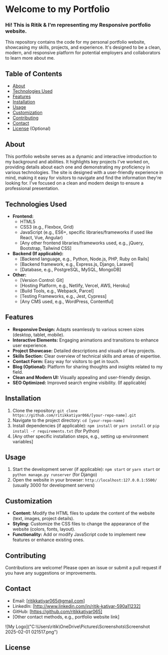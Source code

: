 # Welcome to my Portfolio
### Hi! This is Ritik & I'm representing my Responsive portfolio website.
This repository contains the code for my personal portfolio website, showcasing my skills, projects, and experience.  It's designed to be a clean, modern, and responsive platform for potential employers and collaborators to learn more about me.

## Table of Contents

*   [About](#about)
*   [Technologies Used](#technologies-used)
*   [Features](#features)
*   [Installation](#installation)
*   [Usage](#usage)
*   [Customization](#customization)
*   [Contributing](#contributing)
*   [Contact](#contact)
*   [License](#license) (Optional)


## About

This portfolio website serves as a dynamic and interactive introduction to my background and abilities.  It highlights key projects I've worked on, providing details about each one and demonstrating my proficiency in various technologies. The site is designed with a user-friendly experience in mind, making it easy for visitors to navigate and find the information they're looking for.  I've focused on a clean and modern design to ensure a professional presentation.

## Technologies Used

*   **Frontend:**
    *   HTML5
    *   CSS3 (e.g., Flexbox, Grid)
    *   JavaScript (e.g., ES6+, specific libraries/frameworks if used like React, Vue, Angular)
    *   [Any other frontend libraries/frameworks used, e.g., jQuery, Bootstrap, Tailwind CSS]
*   **Backend (If applicable):**
    *   [Backend language, e.g., Python, Node.js, PHP, Ruby on Rails]
    *   [Backend framework, e.g., Express.js, Django, Laravel]
    *   [Database, e.g., PostgreSQL, MySQL, MongoDB]
*   **Other:**
    *   [Version Control: Git]
    *   [Hosting Platform, e.g., Netlify, Vercel, AWS, Heroku]
    *   [Build Tools, e.g., Webpack, Parcel]
    *   [Testing Frameworks, e.g., Jest, Cypress]
    *   [Any CMS used, e.g., WordPress, Contentful]

## Features

*   **Responsive Design:** Adapts seamlessly to various screen sizes (desktop, tablet, mobile).
*   **Interactive Elements:**  Engaging animations and transitions to enhance user experience.
*   **Project Showcase:** Detailed descriptions and visuals of key projects.
*   **Skills Section:**  Clear overview of technical skills and areas of expertise.
*   **Contact Form:** Easy way for visitors to get in touch.
*   **Blog (Optional):**  Platform for sharing thoughts and insights related to my field.
*   **Clean and Modern UI:**  Visually appealing and user-friendly design.
*   **SEO Optimized:**  Improved search engine visibility. (If applicable)

## Installation

1.  Clone the repository: `git clone https://github.com/ritikkatiyar066/[your-repo-name].git`
2.  Navigate to the project directory: `cd [your-repo-name]`
3.  Install dependencies (if applicable): `npm install` or `yarn install` or `pip install -r requirements.txt` (for Python)
4.  [Any other specific installation steps, e.g., setting up environment variables]

## Usage

1.  Start the development server (if applicable): `npm start` or `yarn start` or `python manage.py runserver` (for Django)
2.  Open the website in your browser: `http://localhost:127.0.0.1:5500/` (usually 3000 for development servers)

## Customization

*   **Content:** Modify the HTML files to update the content of the website (text, images, project details).
*   **Styling:** Customize the CSS files to change the appearance of the website (colors, fonts, layout).
*   **Functionality:**  Add or modify JavaScript code to implement new features or enhance existing ones.

## Contributing

Contributions are welcome!  Please open an issue or submit a pull request if you have any suggestions or improvements.

## Contact

*   Email: [ritikkatiyar065@gmail.com]
*   LinkedIn: [http://www.linkedin.com/in/ritik-katiyar-590a11232]
*   GitHub: [https://github.com/ritikkatiyar065]
*   [Other contact methods, e.g., portfolio website link]

![My Logo]("C:\Users\ritik\OneDrive\Pictures\Screenshots\Screenshot 2025-02-01 021517.png")

## License

